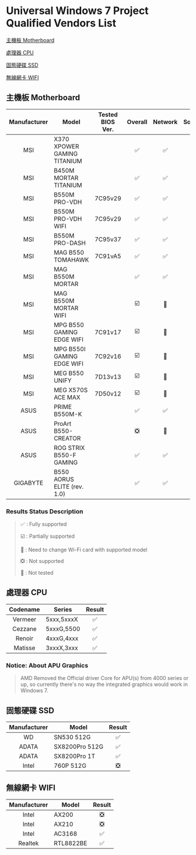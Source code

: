 # Universal Windows 7 Project Qualified Vendors List


[主機板 Motherboard](#motherboard)

[處理器 CPU](#cpu)

[固態硬碟 SSD](#ssd)

[無線網卡 WIFI](#wifi)


<a name="motherboard"/>

## 主機板 Motherboard

| Manufacturer | Model | Tested BIOS Ver. | Overall | Network | Sound |
| :---: | --- | :---: | :---: | :---: | :---: |
| MSI | X370 XPOWER GAMING TITANIUM |  | :white_check_mark: | :white_check_mark: | :white_check_mark: |
| MSI | B450M MORTAR TITANIUM |  | :white_check_mark: | :white_check_mark: | :white_check_mark: |
| MSI | B550M PRO-VDH | 7C95v29 | :white_check_mark: | :white_check_mark: | :white_check_mark: |
| MSI | B550M PRO-VDH WIFI | 7C95v29 | :white_check_mark: | :white_check_mark: | :white_check_mark: |
| MSI | B550M PRO-DASH | 7C95v37 | :white_check_mark: | :white_check_mark: | :white_check_mark: |
| MSI | MAG B550 TOMAHAWK | 7C91vA5 | :white_check_mark: | :white_check_mark: | :white_check_mark: |
| MSI | MAG B550M MORTAR |  | :white_check_mark: | :white_check_mark: | :white_check_mark: |
| MSI | MAG B550M MORTAR WIFI |  | :ballot_box_with_check: | :signal_strength: | :white_check_mark: |
| MSI | MPG B550 GAMING EDGE WIFI | 7C91v17 | :ballot_box_with_check: | :signal_strength: | :white_check_mark: |
| MSI | MPG B550I GAMING EDGE WIFI | 7C92v16 | :ballot_box_with_check: | :signal_strength: | :white_check_mark: |
| MSI | MEG B550 UNIFY | 7D13v13 | :ballot_box_with_check: | :signal_strength: | :white_check_mark: |
| MSI | MEG X570S ACE MAX | 7D50v12 | :ballot_box_with_check: | :signal_strength: | :negative_squared_cross_mark: |
| ASUS | PRIME B550M-K |  | :white_check_mark: | :white_check_mark: | :white_check_mark: |
| ASUS | ProArt B550-CREATOR |  | :negative_squared_cross_mark: | :white_square_button: | :white_square_button: |
| ASUS | ROG STRIX B550-F GAMING |  | :white_check_mark: | :white_check_mark: | :white_check_mark: |
| GIGABYTE | B550 AORUS ELITE (rev. 1.0) |  | :white_check_mark: | :white_check_mark: | :white_check_mark: |

### Results Status Description
> :white_check_mark: : Fully supported
> 
> :ballot_box_with_check: : Partially supported
> 
> :signal_strength: : Need to change Wi-Fi card with supported model
> 
> :negative_squared_cross_mark: : Not supported
> 
> :white_square_button: : Not tested




<a name="cpu"/>

## 處理器 CPU

| Codename | Series | Result |
| :---: | --- | :---: |
| Vermeer | 5xxx,5xxxX | :white_check_mark: |
| Cezzane | 5xxxG,5500 | :white_check_mark: |
| Renoir | 4xxxG,4xxx | :white_check_mark: |
| Matisse | 3xxxX,3xxx | :white_check_mark: |

### Notice: About APU Graphics 
> AMD Removed the Official driver Core for APU(s) from 4000 series or up, so currently there's no way the integrated graphics would work in Windows 7.




<a name="ssd"/>

## 固態硬碟 SSD

| Manufacturer | Model | Result |
| :---: | --- | :---: |
| WD | SN530 512G | :white_check_mark: |
| ADATA | SX8200Pro 512G | :white_check_mark: |
| ADATA | SX8200Pro 1T | :white_check_mark: |
| Intel | 760P 512G | :negative_squared_cross_mark: |



<a name="wifi"/>

## 無線網卡 WIFI

| Manufacturer | Model | Result |
| :---: | --- | :---: |
| Intel | AX200 | :negative_squared_cross_mark: |
| Intel | AX210 | :negative_squared_cross_mark: |
| Intel | AC3168 | :white_check_mark: |
| Realtek | RTL8822BE | :white_check_mark: |
